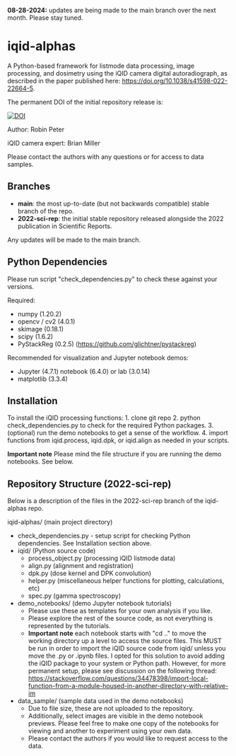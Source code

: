 **08-28-2024:** updates are being made to the main branch over the next month. Please stay tuned.

# iqid-alphas
A Python-based framework for listmode data processing, image processing, and 
dosimetry using the iQID camera digital autoradiograph, as described in the
paper published here: https://doi.org/10.1038/s41598-022-22664-5.

The permanent DOI of the initial repository release is:

[![DOI](https://zenodo.org/badge/540307496.svg)](https://zenodo.org/badge/latestdoi/540307496)

Author: Robin Peter

iQID camera expert: Brian Miller

Please contact the authors with any questions or for access to data samples.

## Branches
- **main**: the most up-to-date (but not backwards compatible) stable branch of the repo.
- **2022-sci-rep**: the initial stable repository released alongside the 2022 publication in Scientific Reports.

Any updates will be made to the main branch.

## Python Dependencies
Please run script "check_dependencies.py" to check these against your versions.

Required:
- numpy (1.20.2)
- opencv / cv2 (4.0.1)
- skimage (0.18.1)
- scipy (1.6.2)
- PyStackReg (0.2.5) (https://github.com/glichtner/pystackreg)

Recommended for visualization and Jupyter notebook demos:
- Jupyter (4.7.1) notebook (6.4.0) or lab (3.0.14)
- matplotlib (3.3.4)

## Installation
To install the iQID processing functions:
    1. clone git repo
    2. python check_dependencies.py to check for the required Python packages.
    3. (optional) run the demo notebooks to get a sense of the workflow.
    4. import functions from iqid.process, iqid.dpk, or iqid.align as needed in your scripts.

**Important note** Please mind the file structure if you are running the demo notebooks. See below.

## Repository Structure (2022-sci-rep)
Below is a description of the files in the 2022-sci-rep branch of the iqid-alphas repo.

iqid-alphas/ (main project directory)
  - check_dependencies.py   - setup script for checking Python dependencies. 
                              See Installation section above.
  - iqid/ (Python source code)
    - process_object.py (processing iQID listmode data)
    - align.py (alignment and registration)
    - dpk.py (dose kernel and DPK convolution)
    - helper.py (miscellaneous helper functions for plotting, calculations, etc)
    - spec.py (gamma spectroscopy)
  - demo_notebooks/ (demo Jupyter notebook tutorials)
    - Please use these as templates for your own analysis if you like.
    - Please explore the rest of the source code, as not everything is represented by the tutorials.
    - **Important note** each notebook starts with "cd .." to move the working directory up a level to access the source files.
      This MUST be run in order to import the iQID source code from iqid/ unless you move the .py or .ipynb files.
      I opted for this solution to avoid adding the iQID package to your system or Python path.
      However, for more permanent setup, please see discussion on the following thread:
      https://stackoverflow.com/questions/34478398/import-local-function-from-a-module-housed-in-another-directory-with-relative-im
  - data_sample/ (sample data used in the demo notebooks)
    - Due to file size, these are not uploaded to the repository.
    - Additionally, select images are visible in the demo notebook previews. Please feel free to
      make one copy of the notebooks for viewing and another to experiment using your own data.
    - Please contact the authors if you would like to request access to the data.
